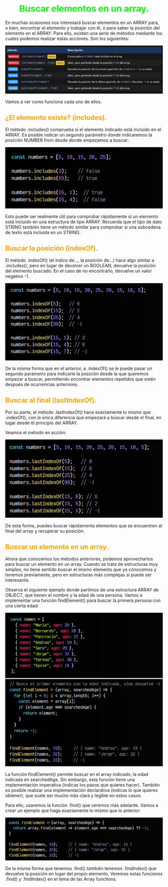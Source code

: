 # <span style="color:lime"><center>Buscar elementos en un array.</center></span>

En muchas ocasiones nos interesará buscar elementos en un ARRAY para, o bien, encontrar el elemento y trabajar con él, o para saber la posición del elemento en el ARRAY. Para ello, existen una serie de métodos mediante los cuales podemos realizar estas acciones. Son los siguientes:

![alt text](./imagenes-buscar-elementos-en-array/image.png)

Vamos a ver como funciona cada uno de ellos.

## <span style="color:orange">¿El elemento existe? (includes).</span>
El método .includes() comprueba si el elemento indicado está incluido en el ARRAY. Es posible indicar un segundo parámetro donde indicaremos la posición NUMBER from desde donde empezamos a buscar:

![alt text](./imagenes-buscar-elementos-en-array/image-1.png)

Esto puede ser realmente útil para comprobar rápidamente si un elemento está incluido en una estructura de tipo ARRAY. Recuerda que el tipo de dato STRING también tiene un método similar para comprobar si una subcadena de texto está incluida en un STRING.

## <span style="color:orange">Buscar la posición (indexOf).</span>
El método .indexOf() (el índice de..., la posición de...) hace algo similar a .includes(), pero en lugar de devolver un BOOLEAN, devuelve la posición del elemento buscado. En el caso de no encontrarlo, devuelve un valor negativo -1.

![alt text](./imagenes-buscar-elementos-en-array/image-2.png)

De la misma forma que en el anterior, a .indexOf() se le puede pasar un segundo parámetro para indicarle la posición desde la que queremos empezar a buscar, permitiendo encontrar elementos repetidos que estén después de ocurrencias anteriores.

## <span style="color:orange">Buscar al final (lastIndexOf).</span>
Por su parte, el método .lastIndexOf() hace exactamente lo mismo que .indexOf(), con la única diferencia que empezará a buscar desde el final, en lugar desde el principio del ARRAY.

Veamos el método en acción:

![alt text](./imagenes-buscar-elementos-en-array/image-3.png)

De esta forma, puedes buscar rápidamente elementos que se encuentren al final del array y recuperar su posición.

## <span style="color:orange">Buscar un elemento en un array.</span>
Ahora que conocemos los métodos anteriores, podemos aprovecharlos para buscar un elemento en un array. Cuando se trata de estructuras muy simples, no tiene sentido buscar el mismo elemento que ya conocemos y tenemos previamente, pero en estructuras más complejas si puede ser interesante.

Observa el siguiente ejemplo donde partimos de una estructura ARRAY de OBJECT, que tienen el nombre y la edad de una persona. Vamos a implementar una función findElement() para buscar la primera persona con una cierta edad:

![alt text](./imagenes-buscar-elementos-en-array/image-4.png)
![alt text](./imagenes-buscar-elementos-en-array/image-5.png)

La función findElement() permite buscar en el array indicado, la edad indicada en searchedAge. Sin embargo, esta función tiene una implementación imperativa (indicas los pasos que quieres hacer). También es posible realizar una implementación declarativa (indicas lo que quieres obtener), que suele ser mucho más clara y legible en estos casos.

Para ello, usaremos la función .find() que veremos más adelante. Vamos a crear un ejemplo que haga exactamente lo mismo que lo anterior:

![alt text](./imagenes-buscar-elementos-en-array/image-6.png)

De la misma forma que tenemos .find() también tenemos .findIndex() que devuelve la posición en lugar del propio elemento. Veremos estas funciones .find() y .findIndex() en el tema de las Array functions.